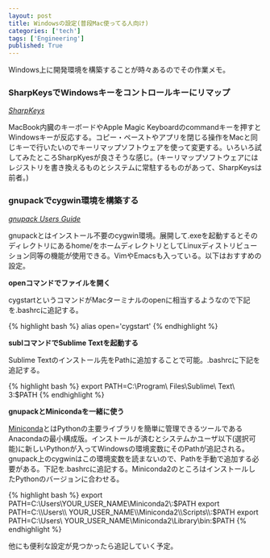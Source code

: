 ```yaml
---
layout: post
title: Windowsの設定(普段Mac使ってる人向け)
categories: ['tech']
tags: ['Engineering']
published: True
---
```


Windows上に開発環境を構築することが時々あるのでその作業メモ。

### SharpKeysでWindowsキーをコントロールキーにリマップ

<cite>[SharpKeys](http://www.randyrants.com/category/sharpkeys/)</cite>

MacBook内臓のキーボードやApple Magic Keyboardのcommandキーを押すとWindowsキーが反応する。コピー・ペーストやアプリを閉じる操作をMacと同じキーで行いたいのでキーリマップソフトウェアを使って変更する。いろいろ試してみたところSharpKyesが良さそうな感じ。(キーリマップソフトウェアにはレジストリを書き換えるものとシステムに常駐するものがあって、SharpKeysは前者。)

### gnupackでcygwin環境を構築する

<cite>[gnupack Users Guide](http://gnupack.osdn.jp/docs/UsersGuide.html)</cite>

gnupackとはインストール不要のcygwin環境。展開して.exeを起動するとそのディレクトリにあるhome/をホームディレクトリとしてLinuxディストリビューション同等の機能が使用できる。VimやEmacsも入っている。以下はおすすめの設定。

**openコマンドでファイルを開く**

cygstartというコマンドがMacターミナルのopenに相当するようなので下記を.bashrcに追記する。

{% highlight bash %}
alias open='cygstart'
{% endhighlight %}

**sublコマンドでSublime Textを起動する**

Sublime Textのインストール先をPathに追加することで可能。.bashrcに下記を追記する。

{% highlight bash %}
export PATH=C:\\Program\ Files\\Sublime\ Text\ 3:$PATH
{% endhighlight %}

**gnupackとMinicondaを一緒に使う**

[Miniconda](http://conda.pydata.org/miniconda.html)とはPythonの主要ライブラリを簡単に管理できるツールであるAnacondaの最小構成版。インストールが済むとシステムかユーザ以下(選択可能)に新しいPythonが入ってWindowsの環境変数にそのPathが追記される。gnupack上のcygwinはこの環境変数を読まないので、Pathを手動で追加する必要がある。下記を.bashrcに追記する。Miniconda2のところはインストールしたPythonのバージョンに合わせる。

{% highlight bash %}
export PATH=C:\\Users\\YOUR_USER_NAME\\Miniconda2\\:$PATH
export PATH=C:\\Users\\ YOUR_USER_NAME\\Miniconda2\\Scripts\\:$PATH
export PATH=C:\\Users\\ YOUR_USER_NAME\\Miniconda2\\Library\\bin:$PATH
{% endhighlight %}

他にも便利な設定が見つかったら追記していく予定。